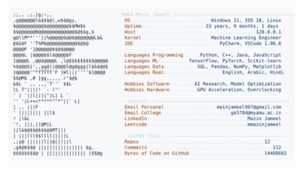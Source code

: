<picture>
  <source srcset="https://raw.githubusercontent.com/mmazinjameel/mmazinjameel/main/dark_mode.svg?v=1754461180" media="(prefers-color-scheme: dark)">
  <img src="https://raw.githubusercontent.com/mmazinjameel/mmazinjameel/main/light_mode.svg?v=1754461180">
</picture>
